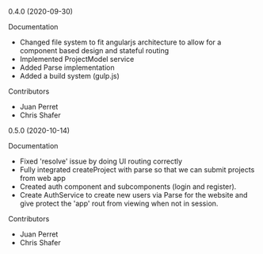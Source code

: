 0.4.0 (2020-09-30)

Documentation

- Changed file system to fit angularjs architecture to allow for a component based design and stateful routing
- Implemented ProjectModel service
- Added Parse implementation
- Added a build system (gulp.js)

Contributors

- Juan Perret
- Chris Shafer

0.5.0 (2020-10-14)

Documentation

- Fixed 'resolve' issue by doing UI routing correctly
- Fully integrated createProject with parse so that we can submit projects from web app
- Created auth component and subcomponents (login and register).
- Create AuthService to create new users via Parse for the website and give protect the 'app' rout from viewing when not in session.

Contributors

- Juan Perret
- Chris Shafer